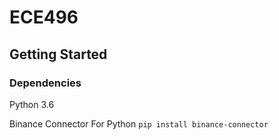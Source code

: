 # ECE496
## Getting Started
### Dependencies
Python 3.6

Binance Connector For Python  ```pip install binance-connector```
